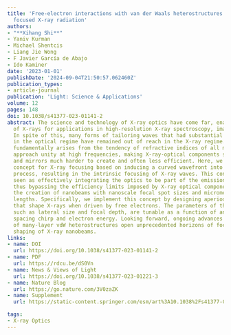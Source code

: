 ```yaml
---
title: 'Free-electron interactions with van der Waals heterostructures: a source of
  focused X-ray radiation'
authors:
- "**Xihang Shi**"
- Yaniv Kurman
- Michael Shentcis
- Liang Jie Wong
- F Javier García de Abajo
- Ido Kaminer
date: '2023-01-01'
publishDate: '2024-09-04T21:50:57.062460Z'
publication_types:
- article-journal
publication: 'Light: Science & Applications'
volume: 12
pages: 148
doi: 10.1038/s41377-023-01141-2
abstract: The science and technology of X-ray optics have come far, enabling the focusing
  of X-rays for applications in high-resolution X-ray spectroscopy, imaging, and irradiation.
  In spite of this, many forms of tailoring waves that had substantial impact on applications
  in the optical regime have remained out of reach in the X-ray regime. This disparity
  fundamentally arises from the tendency of refractive indices of all materials to
  approach unity at high frequencies, making X-ray-optical components such as lenses
  and mirrors much harder to create and often less efficient. Here, we propose a new
  concept for X-ray focusing based on inducing a curved wavefront into the X-ray generation
  process, resulting in the intrinsic focusing of X-ray waves. This concept can be
  seen as effectively integrating the optics to be part of the emission mechanism,
  thus bypassing the efficiency limits imposed by X-ray optical components, enabling
  the creation of nanobeams with nanoscale focal spot sizes and micrometer-scale focal
  lengths. Specifically, we implement this concept by designing aperiodic vdW heterostructures
  that shape X-rays when driven by free electrons. The parameters of the focused hotspot,
  such as lateral size and focal depth, are tunable as a function of an interlayer
  spacing chirp and electron energy. Looking forward, ongoing advances in the creation
  of many-layer vdW heterostructures open unprecedented horizons of focusing and arbitrary
  shaping of X-ray nanobeams.
links:
- name: DOI
  url: https://doi.org/10.1038/s41377-023-01141-2
- name: PDF
  url: https://rdcu.be/dS0Vn
- name: News & Views of Light
  url: https://doi.org/10.1038/s41377-023-01221-3
- name: Nature Blog
  url: https://go.nature.com/3V0zaZK
- name: Supplement
  url: https://static-content.springer.com/esm/art%3A10.1038%2Fs41377-023-01141-2/MediaObjects/41377_2023_1141_MOESM1_ESM.pdf

tags:
- X-ray Optics
---
```

